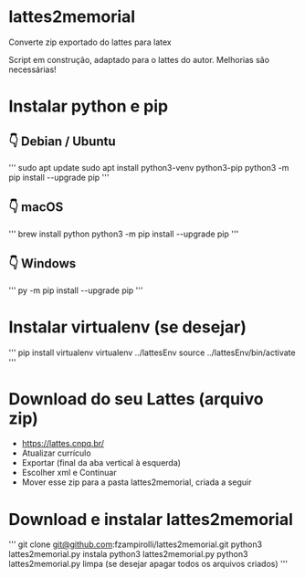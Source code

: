 # lattes2memorial
Converte zip exportado do lattes para latex

Script em construção, adaptado para o lattes do autor. Melhorias são necessárias!

# Instalar python e pip

## 👇️ Debian / Ubuntu
'''
sudo apt update
sudo apt install python3-venv python3-pip
python3 -m pip install --upgrade pip
'''

## 👇️ macOS
'''
brew install python
python3 -m pip install --upgrade pip
'''

## 👇️ Windows
'''
py -m pip install --upgrade pip
'''

# Instalar virtualenv (se desejar)
'''
pip install virtualenv
virtualenv ../lattesEnv
source ../lattesEnv/bin/activate
'''

# Download do seu Lattes (arquivo zip)
* https://lattes.cnpq.br/
* Atualizar currículo
* Exportar (final da aba vertical à esquerda)
* Escolher xml e Continuar
* Mover esse zip para a pasta lattes2memorial, criada a seguir

# Download e instalar lattes2memorial 
'''
git clone git@github.com:fzampirolli/lattes2memorial.git
python3 lattes2memorial.py instala
python3 lattes2memorial.py
python3 lattes2memorial.py limpa (se desejar apagar todos os arquivos criados)
'''

